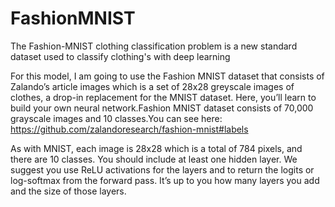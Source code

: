 # FashionMNIST
The Fashion-MNIST clothing classification problem is a new standard dataset used to classify clothing's with deep learning

For this model, I am going to use the Fashion MNIST dataset that consists of Zalando’s article images which is a set of 28x28 greyscale images of clothes, a drop-in replacement for the MNIST dataset. Here, you’ll learn to build your own neural network.Fashion MNIST dataset consists of 70,000 grayscale images and 10 classes.You can see here: https://github.com/zalandoresearch/fashion-mnist#labels

As with MNIST, each image is 28x28 which is a total of 784 pixels, and there are 10 classes. You should include at least one hidden layer. We suggest you use ReLU activations for the layers and to return the logits or log-softmax from the forward pass. It’s up to you how many layers you add and the size of those layers.
